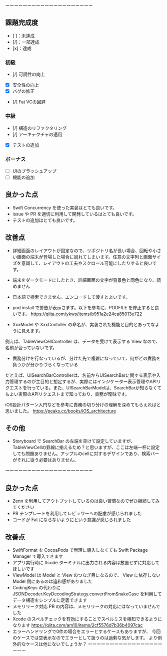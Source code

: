 ーーーーーーーーーーーーーーーーーーーー
## 課題完成度
- [ ]：未達成
- [/]：一部達成
- [x]：達成

### 初級
- [/]  可読性の向上
- [x]  安全性の向上
- [x]  バグの修正
- [/]  Fat VCの回避

### 中級
- [/]  構造のリファクタリング
- [/]  アーキテクチャの適用
- [x]  テストの追加

### ボーナス
- [ ]  UIのブラッシュアップ
- [ ]  機能の追加

## 良かった点
- Swift Concurrency を使った実装はとても良いです。
- issue や PR を適切に利用して開発しているはとても良いです。
- テストの追加はとても良いです。

## 改善点
- 詳細画面のレイアウトが固定なので、リポジトリ名が長い場合、回転や小さい画面の端末が登場した場合に崩れてしまいます。任意の文字列と画面サイズを意識して、レイアウトの工夫やスクロール可能にしたりすると良いです。

- 端末をダークモードにしたとき、詳細画面の文字が背景色と同色になり、読めません

- 日本語で検索できません。エンコードして渡すとよいです。

- pod install で警告が表示さます。以下を参考に、PODFILE を修正すると良いです。
https://qiita.com/ykws/items/b951a2e24ca85013e722

- XxxModel や XxxContoller の命名が、実装された機能と目的とあってなように見えます。

例えば、TableViewCellController は、データを受けて表示する View なので、名前が合っていないです。

- 責務分けを行なっているが、分けた先で複雑になっていて、何がどの責務を負うかが分かりづらくなっている

たとえば、UISearchBarControllerは、名前からUISearchBarに関する表示や入力管理するのが主目的と想定するが、実際にはインジケーター表示管理やAPIリクエストを行っている。また、UISearchBarModelは、SearchBarが知らなくてもよい実際のAPIリクエストまで知っており、責務が曖昧です。

iOS設計パターン入門などを参考に責務の切り分けの理解を深めてもらえればと思いました。
https://peaks.cc/books/iOS_architecture

## その他
- Storyboard で SearchBar の左端を空けて設定していますが、TableViewCellの罫線に揃えるため？と思いますが、ここは左端一杯に設定しても問題ありません。アップルのcellに対するデザインであり、検索バーがそれに従う必要はありません。

ーーーーーーーーーーーーーーーーーーーー
## 良かった点
- Zenn を利用してアウトプットしているのは良い習慣なのでぜひ継続してみてください
- PR テンプレートを利用してレビュワーへの配慮が感じられました
- コードが Fat にならないようにという意識が感じられました

## 改善点
- SwiftFormat を CocoaPods で無理に導入しなくても Swift Package Manager で導入できます
- アプリ実行時に Xcode ターミナルに出力される内容は放置せずに対応してほしいです
- ViewModel は Model と View のつなぎ目になるので、 View に依存しない Model 側にあるのは違和感がありました
- CodingKeys の代わりに JSONDecoder.KeyDecodingStrategy.convertFromSnakeCase を利用してデータ構造をシンプルに定義できます
- メモリリーク対応 PR の内容は、メモリリークの対応にはなっていませんでした
- Xcode のスペルチェックを有効にすることでスペルミスを検知できるようになります
https://qiita.com/am10/items/2cf5576d7b36b4097cac
- エラーハンドリングで0件の場合をエラーとするケースもありますが、
今回のケースでは空表示なのでエラーとして扱うのは過剰な気がします。
より例外的なケースは他にないでしょうか？
ーーーーーーーーーーーーーーーーーーーー
